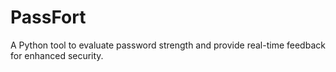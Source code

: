 # PassFort
A Python tool to evaluate password strength and provide real-time feedback for enhanced security.
